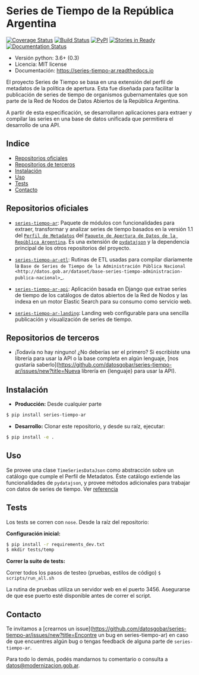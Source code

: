 
# Series de Tiempo de la República Argentina

[![Coverage Status](https://coveralls.io/repos/github/datosgobar/series-tiempo-ar/badge.svg?branch=master)](https://coveralls.io/github/datosgobar/series-tiempo-ar?branch=master)
[![Build Status](https://travis-ci.org/datosgobar/series-tiempo-ar.svg?branch=master)](https://travis-ci.org/datosgobar/series-tiempo-ar)
[![PyPI](https://badge.fury.io/py/series-tiempo-ar.svg)](http://badge.fury.io/py/series-tiempo-ar)
[![Stories in Ready](https://badge.waffle.io/datosgobar/series-tiempo-ar.png?label=ready&title=Ready)](https://waffle.io/datosgobar/series-tiempo-ar)
[![Documentation Status](http://readthedocs.org/projects/series-tiempo-ar/badge/?version=latest)](http://series-tiempo-ar.readthedocs.org/en/latest/?badge=latest)

* Versión python: 3.6+ (0.3)
* Licencia: MIT license
* Documentación: https://series-tiempo-ar.readthedocs.io

El proyecto Series de Tiempo se basa en una extensión del perfil de metadatos de la política de apertura. Esta fue diseñada para facilitar la publicación de series de tiempo de organismos gubernamentales que son parte de la Red de Nodos de Datos Abiertos de la República Argentina.

A partir de esta especificación, se desarrollaron aplicaciones para extraer y compilar las series en una base de datos unificada que permitiera el desarrollo de una API.

<!-- START doctoc generated TOC please keep comment here to allow auto update -->
<!-- DON'T EDIT THIS SECTION, INSTEAD RE-RUN doctoc TO UPDATE -->

## Indice

- [Repositorios oficiales](#repositorios-oficiales)
- [Repositorios de terceros](#repositorios-de-terceros)
- [Instalación](#instalaci%C3%B3n)
- [Uso](#uso)
- [Tests](#tests)
- [Contacto](#contacto)

<!-- END doctoc generated TOC please keep comment here to allow auto update -->

## Repositorios oficiales

* [`series-tiempo-ar`](https://github.com/datosgobar/series-tiempo-ar): Paquete de módulos con funcionalidades para extraer, transformar y analizar series de tiempo basados en la versión 1.1 del [`Perfil de Metadatos`](http://paquete-apertura-datos.readthedocs.io/es/stable/guia_metadatos.html) del [`Paquete de Apertura de Datos de la República Argentina`](http://paquete-apertura-datos.readthedocs.io). Es una extensión de [`pydatajson`](https://github.com/datosgobar/pydatajson) y la dependencia principal de los otros repositorios del proyecto.

* [`series-tiempo-ar-etl`](https://github.com/datosgobar/series-tiempo-ar-etl): Rutinas de ETL usadas para compilar diariamente la `Base de Series de Tiempo de la Administración Pública Nacional <http://datos.gob.ar/dataset/base-series-tiempo-administracion-publica-nacional>`_.

* [`series-tiempo-ar-api`](https://github.com/datosgobar/series-tiempo-ar-api): Aplicación basada en Django que extrae series de tiempo de los catálogos de datos abiertos de la Red de Nodos y las indexa en un motor Elastic Search para su consumo como servicio web.

* [`series-tiempo-ar-landing`](https://github.com/datosgobar/series-tiempo-ar-landing): Landing web configurable para una sencilla publicación y visualización de series de tiempo.

## Repositorios de terceros

* ¡Todavía no hay ninguno! ¿No deberías ser el primero? Si escribiste una librería para usar la API o la base completa en algún lenguaje, [nos gustaría saberlo](https://github.com/datosgobar/series-tiempo-ar/issues/new?title=Nueva librería en {lenguaje} para usar la API).

## Instalación

* **Producción:** Desde cualquier parte

```bash
$ pip install series-tiempo-ar
```

* **Desarrollo:** Clonar este repositorio, y desde su raíz, ejecutar:
```bash
$ pip install -e .
```

## Uso

Se provee una clase `TimeSeriesDataJson` como abstracción sobre un catálogo que cumple el Perfil de Metadatos. Éste catálogo extiende las funcionalidades de `pydatajson`, y provee métodos adicionales para trabajar con datos de series de tiempo. Ver [referencia](./reference.md)

## Tests

Los tests se corren con `nose`. Desde la raíz del repositorio:

**Configuración inicial:**

```bash
$ pip install -r requirements_dev.txt
$ mkdir tests/temp
```

**Correr la suite de tests:**

Correr todos los pasos de testeo (pruebas, estilos de código)
`$ scripts/run_all.sh`

La rutina de pruebas utiliza un servidor web en el puerto 3456. Asegurarse de que ese puerto esté disponible antes de correr el script.

## Contacto

Te invitamos a [crearnos un issue](https://github.com/datosgobar/series-tiempo-ar/issues/new?title=Encontre un bug en series-tiempo-ar) en caso de que encuentres algún bug o tengas feedback de alguna parte de `series-tiempo-ar`.

Para todo lo demás, podés mandarnos tu comentario o consulta a [datos@modernizacion.gob.ar](mailto:datos@modernizacion.gob.ar).
